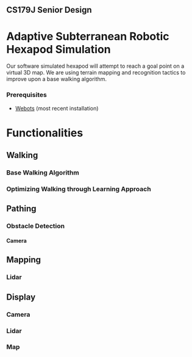 ## CS179J Senior Design
# Adaptive Subterranean Robotic Hexapod Simulation

Our software simulated hexapod will attempt to reach a goal point on a virtual 3D map.
We are using terrain mapping and recognition tactics to improve upon a base walking algorithm. 

### Prerequisites
* [Webots](https://cyberbotics.com/doc/guide/installation-procedure) (most recent installation)

# Functionalities
## Walking
### Base Walking Algorithm
### Optimizing Walking through Learning Approach

## Pathing
### Obstacle Detection
#### Camera

## Mapping
### Lidar

## Display
### Camera
### Lidar
### Map
